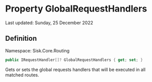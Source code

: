 # Property GlobalRequestHandlers
Last updated: Sunday, 25 December 2022

## Definition
Namespace: Sisk.Core.Routing

```csharp
public IRequestHandler[]? GlobalRequestHandlers { get; set; }
```

Gets or sets the global requests handlers that will be executed in all matched routes.

